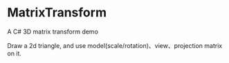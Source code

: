 # MatrixTransform
A C# 3D matrix transform demo

Draw a 2d triangle, and use model(scale/rotation)、view、projection matrix on it.
